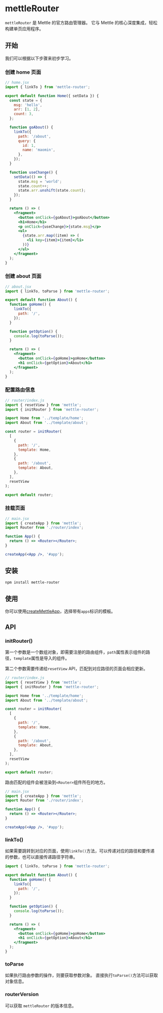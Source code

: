 # mettleRouter

`mettleRouter` 是 Mettle 的官方路由管理器。 它与 Mettle 的核心深度集成，轻松构建单页应用程序。

## 开始

我们可以根据以下步骤来初步学习。

### 创建 home 页面

```jsx
// home.jsx
import { linkTo } from 'mettle-router';

export default function Home({ setData }) {
  const state = {
    msg: 'hello',
    arr: [1, 2],
    count: 3,
  };

  function goAbout() {
    linkTo({
      path: '/about',
      query: {
        id: 1,
        name: 'maomin',
      },
    });
  }

  function useChange() {
    setData(() => {
      state.msg = 'world';
      state.count++;
      state.arr.unshift(state.count);
    });
  }

  return () => (
    <fragment>
      <button onClick={goAbout}>goAbout</button>
      <h1>Home</h1>
      <p onClick={useChange}>{state.msg}</p>
      <ul>
        {state.arr.map((item) => (
          <li key={item}>{item}</li>
        ))}
      </ul>
    </fragment>
  );
}

```

### 创建 about 页面

```jsx
// about.jsx
import { linkTo, toParse } from 'mettle-router';

export default function About() {
  function goHome() {
    linkTo({
      path: '/',
    });
  }

  function getOption() {
    console.log(toParse());
  }

  return () => (
    <fragment>
      <button onClick={goHome}>goHome</button>
      <h1 onClick={getOption}>About</h1>
    </fragment>
  );
}
```

### 配置路由信息

```js
// router/index.js
import { resetView } from 'mettle';
import { initRouter } from 'mettle-router';

import Home from '../template/home';
import About from '../template/about';

const router = initRouter(
  [
    {
      path: '/',
      template: Home,
    },
    {
      path: '/about',
      template: About,
    },
  ],
  resetView
);

export default router;
```

### 挂载页面

```jsx
// main.jsx
import { createApp } from 'mettle';
import Router from './router/index';

function App() {
  return () => <Router></Router>;
}

createApp(<App />, '#app');
```

## 安装

```bash
npm install mettle-router
```

## 使用

你可以使用[createMettleApp](/zh/tool/createMettleApp/)，选择带有`apps`标识的模板。

## API

### initRouter()

第一个参数是一个数组对象，即需要注册的路由组件，`path`属性表示组件的路径，`template`属性是导入的组件。

第二个参数需要传递给`resetView` API，匹配到对应路径的页面会相应更新。

```js
// router/index.js
import { resetView } from 'mettle';
import { initRouter } from 'mettle-router';

import Home from '../template/home';
import About from '../template/about';

const router = initRouter(
  [
    {
      path: '/',
      template: Home,
    },
    {
      path: '/about',
      template: About,
    },
  ],
  resetView
);

export default router;
```

路由匹配的组件会被渲染到`<Router>`组件所在的地方。

```jsx
// main.jsx
import { createApp } from 'mettle';
import Router from './router/index';

function App() {
  return () => <Router></Router>;
}

createApp(<App />, '#app');
```

### linkTo()

如果需要跳转到对应的页面，使用`linkTo()`方法，可以传递对应的路径和要传递的参数，也可以直接传递路径字符串。

```jsx
import { linkTo, toParse } from 'mettle-router';

export default function About() {
  function goHome() {
    linkTo({
      path: '/',
    });
  }

  function getOption() {
    console.log(toParse());
  }

  return () => (
    <fragment>
      <button onClick={goHome}>goHome</button>
      <h1 onClick={getOption}>About</h1>
    </fragment>
  );
}
```

### toParse

如果执行路由参数的操作，则要获取参数对象。 直接执行`toParse()`方法可以获取对象信息。

### routerVersion

可以获取 `mettleRouter` 的版本信息。
